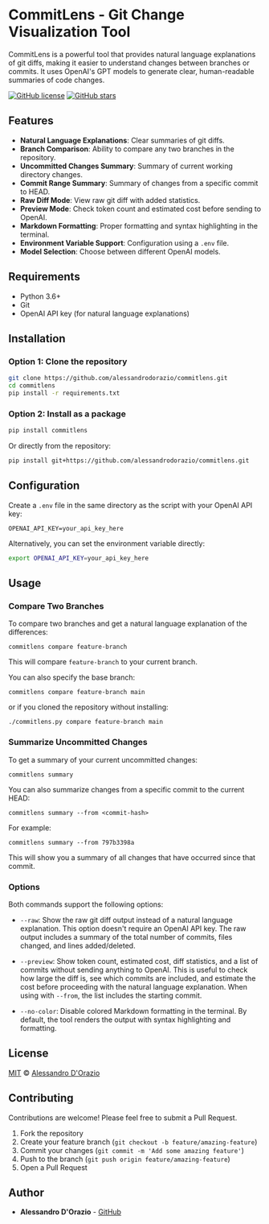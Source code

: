 # CommitLens - Git Change Visualization Tool

CommitLens is a powerful tool that provides natural language explanations of git diffs, making it easier to understand changes between branches or commits. It uses OpenAI's GPT models to generate clear, human-readable summaries of code changes.

[![GitHub license](https://img.shields.io/github/license/alessandrodorazio/commitlens)](https://github.com/alessandrodorazio/commitlens/blob/main/LICENSE)
[![GitHub stars](https://img.shields.io/github/stars/alessandrodorazio/commitlens)](https://github.com/alessandrodorazio/commitlens/stargazers)

## Features

- **Natural Language Explanations**: Clear summaries of git diffs.
- **Branch Comparison**: Ability to compare any two branches in the repository.
- **Uncommitted Changes Summary**: Summary of current working directory changes.
- **Commit Range Summary**: Summary of changes from a specific commit to HEAD.
- **Raw Diff Mode**: View raw git diff with added statistics.
- **Preview Mode**: Check token count and estimated cost before sending to OpenAI.
- **Markdown Formatting**: Proper formatting and syntax highlighting in the terminal.
- **Environment Variable Support**: Configuration using a `.env` file.
- **Model Selection**: Choose between different OpenAI models.

## Requirements

- Python 3.6+
- Git
- OpenAI API key (for natural language explanations)

## Installation

### Option 1: Clone the repository

```bash
git clone https://github.com/alessandrodorazio/commitlens.git
cd commitlens
pip install -r requirements.txt
```

### Option 2: Install as a package

```bash
pip install commitlens
```

Or directly from the repository:

```bash
pip install git+https://github.com/alessandrodorazio/commitlens.git
```

## Configuration

Create a `.env` file in the same directory as the script with your OpenAI API key:

```
OPENAI_API_KEY=your_api_key_here
```

Alternatively, you can set the environment variable directly:

```bash
export OPENAI_API_KEY=your_api_key_here
```

## Usage

### Compare Two Branches

To compare two branches and get a natural language explanation of the differences:

```
commitlens compare feature-branch
```

This will compare `feature-branch` to your current branch.

You can also specify the base branch:

```
commitlens compare feature-branch main
```

or if you cloned the repository without installing:

```
./commitlens.py compare feature-branch main
```

### Summarize Uncommitted Changes

To get a summary of your current uncommitted changes:

```
commitlens summary
```

You can also summarize changes from a specific commit to the current HEAD:

```
commitlens summary --from <commit-hash>
```

For example:
```
commitlens summary --from 797b3398a
```

This will show you a summary of all changes that have occurred since that commit.

### Options

Both commands support the following options:

- `--raw`: Show the raw git diff output instead of a natural language explanation. This option doesn't require an OpenAI API key. The raw output includes a summary of the total number of commits, files changed, and lines added/deleted.

- `--preview`: Show token count, estimated cost, diff statistics, and a list of commits without sending anything to OpenAI. This is useful to check how large the diff is, see which commits are included, and estimate the cost before proceeding with the natural language explanation. When using with `--from`, the list includes the starting commit.

- `--no-color`: Disable colored Markdown formatting in the terminal. By default, the tool renders the output with syntax highlighting and formatting.

## License

[MIT](https://github.com/alessandrodorazio/commitlens/blob/main/LICENSE) © [Alessandro D'Orazio](https://github.com/alessandrodorazio)

## Contributing

Contributions are welcome! Please feel free to submit a Pull Request.

1. Fork the repository
2. Create your feature branch (`git checkout -b feature/amazing-feature`)
3. Commit your changes (`git commit -m 'Add some amazing feature'`)
4. Push to the branch (`git push origin feature/amazing-feature`)
5. Open a Pull Request

## Author

- **Alessandro D'Orazio** - [GitHub](https://github.com/alessandrodorazio)

